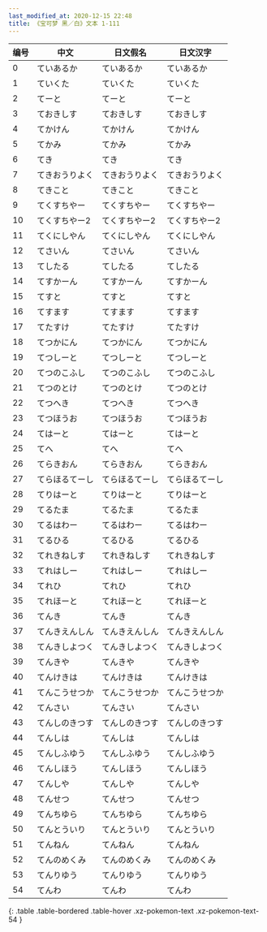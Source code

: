 ```yaml
---
last_modified_at: 2020-12-15 22:48
title: 《宝可梦 黑／白》文本 1-111
---
```

| 编号 | 中文 | 日文假名 | 日文汉字 |
| ---- | ---- | ---- | --- |
| 0 | ていあるか | ていあるか | ていあるか |
| 1 | ていくた | ていくた | ていくた |
| 2 | てーと | てーと | てーと |
| 3 | ておきしす | ておきしす | ておきしす |
| 4 | てかけん | てかけん | てかけん |
| 5 | てかみ | てかみ | てかみ |
| 6 | てき | てき | てき |
| 7 | てきおうりよく | てきおうりよく | てきおうりよく |
| 8 | てきこと | てきこと | てきこと |
| 9 | てくすちやー | てくすちやー | てくすちやー |
| 10 | てくすちやー2 | てくすちやー2 | てくすちやー2 |
| 11 | てくにしやん | てくにしやん | てくにしやん |
| 12 | てさいん | てさいん | てさいん |
| 13 | てしたる | てしたる | てしたる |
| 14 | てすかーん | てすかーん | てすかーん |
| 15 | てすと | てすと | てすと |
| 16 | てすます | てすます | てすます |
| 17 | てたすけ | てたすけ | てたすけ |
| 18 | てつかにん | てつかにん | てつかにん |
| 19 | てつしーと | てつしーと | てつしーと |
| 20 | てつのこふし | てつのこふし | てつのこふし |
| 21 | てつのとけ | てつのとけ | てつのとけ |
| 22 | てつへき | てつへき | てつへき |
| 23 | てつほうお | てつほうお | てつほうお |
| 24 | てはーと | てはーと | てはーと |
| 25 | てへ | てへ | てへ |
| 26 | てらきおん | てらきおん | てらきおん |
| 27 | てらほるてーし | てらほるてーし | てらほるてーし |
| 28 | てりはーと | てりはーと | てりはーと |
| 29 | てるたま | てるたま | てるたま |
| 30 | てるはわー | てるはわー | てるはわー |
| 31 | てるひる | てるひる | てるひる |
| 32 | てれきねしす | てれきねしす | てれきねしす |
| 33 | てれはしー | てれはしー | てれはしー |
| 34 | てれひ | てれひ | てれひ |
| 35 | てれほーと | てれほーと | てれほーと |
| 36 | てんき | てんき | てんき |
| 37 | てんきえんしん | てんきえんしん | てんきえんしん |
| 38 | てんきしよつく | てんきしよつく | てんきしよつく |
| 39 | てんきや | てんきや | てんきや |
| 40 | てんけきは | てんけきは | てんけきは |
| 41 | てんこうせつか | てんこうせつか | てんこうせつか |
| 42 | てんさい | てんさい | てんさい |
| 43 | てんしのきつす | てんしのきつす | てんしのきつす |
| 44 | てんしは | てんしは | てんしは |
| 45 | てんしふゆう | てんしふゆう | てんしふゆう |
| 46 | てんしほう | てんしほう | てんしほう |
| 47 | てんしや | てんしや | てんしや |
| 48 | てんせつ | てんせつ | てんせつ |
| 49 | てんちゆら | てんちゆら | てんちゆら |
| 50 | てんとういり | てんとういり | てんとういり |
| 51 | てんねん | てんねん | てんねん |
| 52 | てんのめくみ | てんのめくみ | てんのめくみ |
| 53 | てんりゆう | てんりゆう | てんりゆう |
| 54 | てんわ | てんわ | てんわ |
{: .table .table-bordered .table-hover .xz-pokemon-text .xz-pokemon-text-54 }